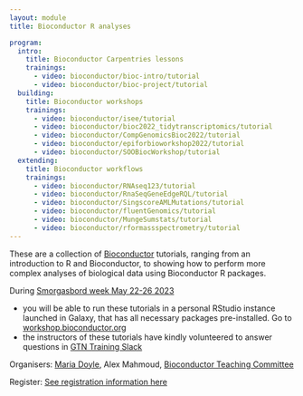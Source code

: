 ```yaml
---
layout: module
title: Bioconductor R analyses

program:
  intro:
    title: Bioconductor Carpentries lessons
    trainings:
      - video: bioconductor/bioc-intro/tutorial
      - video: bioconductor/bioc-project/tutorial
  building:
    title: Bioconductor workshops
    trainings:
      - video: bioconductor/isee/tutorial
      - video: bioconductor/bioc2022_tidytranscriptomics/tutorial
      - video: bioconductor/CompGenomicsBioc2022/tutorial 
      - video: bioconductor/epiforbioworkshop2022/tutorial
      - video: bioconductor/SOOBiocWorkshop/tutorial
  extending:
    title: Bioconductor workflows
    trainings:
      - video: bioconductor/RNAseq123/tutorial
      - video: bioconductor/RnaSeqGeneEdgeRQL/tutorial
      - video: bioconductor/SingscoreAMLMutations/tutorial
      - video: bioconductor/fluentGenomics/tutorial
      - video: bioconductor/MungeSumstats/tutorial
      - video: bioconductor/rformassspectrometry/tutorial
---
```


These are a collection of [Bioconductor](http://bioconductor.org/) tutorials, ranging from an introduction to R and Bioconductor, to showing how to perform more complex analyses of biological data using Bioconductor R packages.  

During [Smorgasbord week May 22-26 2023](https://gallantries.github.io/video-library/events/smorgasbord3/)  
 * you will be able to run these tutorials in a personal RStudio instance launched in Galaxy, that has all necessary packages pre-installed. Go to [workshop.bioconductor.org](https://workshop.bioconductor.org)  
 * the instructors of these tutorials have kindly volunteered to answer questions in [GTN Training Slack](https://gtnsmrgsbord.slack.com/)  

Organisers: [Maria Doyle](mailto:maria.doyle@ul.ie), Alex Mahmoud, [Bioconductor Teaching Committee](https://www.bioconductor.org/help/education-training/)

Register: [See registration information here](https://gallantries.github.io/video-library/events/smorgasbord3/) 

